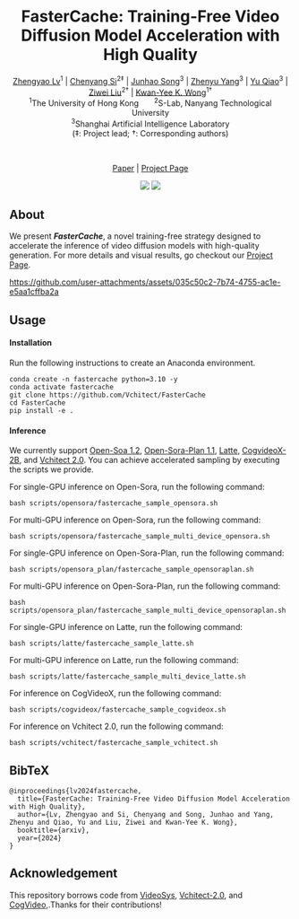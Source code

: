 <div align="center">
<h1>FasterCache: Training-Free Video Diffusion Model Acceleration with High Quality</h1></div>



<div align="center">
    <a href="https://scholar.google.com/citations?user=FkkaUgwAAAAJ&hl=en" target="_blank">Zhengyao Lv</a><sup>1</sup> |
    <a href="https://chenyangsi.github.io/" target="_blank">Chenyang Si</a><sup>2‡</sup> |
    <a href="" target="_blank">Junhao Song</a><sup>3</sup> |
    <a href="" target="_blank">Zhenyu Yang</a><sup>3</sup> |
    <a href="https://mmlab.siat.ac.cn/yuqiao" target="_blank">Yu Qiao</a><sup>3</sup> |
    <a href="https://liuziwei7.github.io/" target="_blank">Ziwei Liu</a><sup>2†</sup>    |
    <a href="https://i.cs.hku.hk/~kykwong/" target="_blank">Kwan-Yee K. Wong</a><sup>1†</sup>
</div>
<div align="center">
    <sup>1</sup>The University of Hong Kong &nbsp;&nbsp;&nbsp;&nbsp;&nbsp; 
    <sup>2</sup>S-Lab, Nanyang Technological University <br>
    <sup>3</sup>Shanghai Artificial Intelligence Laboratory
</div>
<div align="center">(‡: Project lead; †: Corresponding authors)</div>

​<p align="center">
    <a href="https://arxiv.org/abs/2410.19355">Paper</a> | 
    <a href="https://vchitect.github.io/FasterCache/">Project Page</a>
</p>

<p align="center">
    <a href="https://hits.seeyoufarm.com"><img src="https://hits.seeyoufarm.com/api/count/incr/badge.svg?url=https%3A%2F%2Fgithub.com%2FVchitect%2FFasterCache&count_bg=%2379C83D&title_bg=%23555555&icon=&icon_color=%23E7E7E7&title=Github+visitors&edge_flat=false"/></a>
    <a href="https://hits.seeyoufarm.com"><img src="https://hits.seeyoufarm.com/api/count/incr/badge.svg?url=https%3A%2F%2Fvchitect.github.io%2FFasterCache%2F&count_bg=%2379C83D&title_bg=%23555555&icon=&icon_color=%23E7E7E7&title=Github+visitors&edge_flat=false"/></a>
</p>



## About

We present ***FasterCache***, a novel training-free strategy designed to accelerate the inference of video diffusion models with high-quality generation. For more details and visual results, go checkout our [Project Page](https://cszy98.github.io/FasterCache/).

https://github.com/user-attachments/assets/035c50c2-7b74-4755-ac1e-e5aa1cffba2a

## Usage

#### Installation

Run the following instructions to create an Anaconda environment.

```
conda create -n fastercache python=3.10 -y
conda activate fastercache
git clone https://github.com/Vchitect/FasterCache
cd FasterCache
pip install -e .
```

#### Inference

We currently support [Open-Soa 1.2](https://github.com/hpcaitech/Open-Sora), [Open-Sora-Plan 1.1](https://github.com/PKU-YuanGroup/Open-Sora-Plan), [Latte](https://github.com/Vchitect/Latte), [CogvideoX-2B](https://github.com/THUDM/CogVideo), and [Vchitect 2.0](https://github.com/Vchitect/Vchitect-2.0). You can achieve accelerated sampling by executing the scripts we provide.

For single-GPU inference on Open-Sora, run the following command:
```
bash scripts/opensora/fastercache_sample_opensora.sh
```

For multi-GPU inference on Open-Sora, run the following command:

```
bash scripts/opensora/fastercache_sample_multi_device_opensora.sh
```

For single-GPU inference on Open-Sora-Plan, run the following command:
```
bash scripts/opensora_plan/fastercache_sample_opensoraplan.sh
```

For multi-GPU inference on Open-Sora-Plan, run the following command:

```
bash scripts/opensora_plan/fastercache_sample_multi_device_opensoraplan.sh
```

For single-GPU inference on Latte, run the following command:
```
bash scripts/latte/fastercache_sample_latte.sh
```

For multi-GPU inference on Latte, run the following command:

```
bash scripts/latte/fastercache_sample_multi_device_latte.sh
```

For inference on CogVideoX, run the following command:
```
bash scripts/cogvideox/fastercache_sample_cogvideox.sh
```

For inference on Vchitect 2.0, run the following command:
```
bash scripts/vchitect/fastercache_sample_vchitect.sh
```

## BibTeX

```
@inproceedings{lv2024fastercache,
  title={FasterCache: Training-Free Video Diffusion Model Acceleration with High Quality},
  author={Lv, Zhengyao and Si, Chenyang and Song, Junhao and Yang, Zhenyu and Qiao, Yu and Liu, Ziwei and Kwan-Yee K. Wong},
  booktitle={arxiv},
  year={2024}
}
```

## Acknowledgement

This repository borrows code from [VideoSys](https://github.com/NUS-HPC-AI-Lab/VideoSys), [Vchitect-2.0](https://github.com/Vchitect/Vchitect-2.0), and [CogVideo](https://github.com/THUDM/CogVideo),.Thanks for their contributions!
